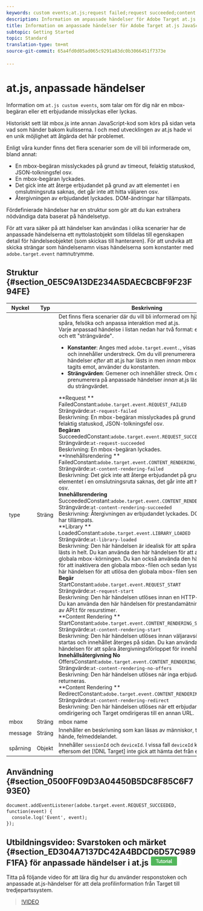 ```yaml
---
keywords: custom events;at.js;request failed;request succeeded;content rendering failed;content rendering succeeded;library loaded;request start;content rendering start;content rendering no offers;content rendering rediret
description: Information om anpassade händelser för Adobe Target at.js JavaScript-biblioteket.
title: Information om anpassade händelser för Adobe Target at.js JavaScript-biblioteket.
subtopic: Getting Started
topic: Standard
translation-type: tm+mt
source-git-commit: 65a4fd0d05ad065c9291a83dc0b3066451f7373e

---
```



# at.js, anpassade händelser

Information om `at.js custom events`, som talar om för dig när en mbox-begäran eller ett erbjudande misslyckas eller lyckas.

Historiskt sett lät mbox.js inte annan JavaScript-kod som körs på sidan veta vad som händer bakom kulisserna. I och med utvecklingen av at.js hade vi en unik möjlighet att åtgärda det här problemet.

Enligt våra kunder finns det flera scenarier som de vill bli informerade om, bland annat:

* En mbox-begäran misslyckades på grund av timeout, felaktig statuskod, JSON-tolkningsfel osv.
* En mbox-begäran lyckades.
* Det gick inte att återge erbjudandet på grund av att elementet i en omslutningsruta saknas, det går inte att hitta väljaren osv.
* Återgivningen av erbjudandet lyckades. DOM-ändringar har tillämpats.

Fördefinierade händelser har en struktur som gör att du kan extrahera nödvändiga data baserat på händelsetyp.

För att vara säker på att händelser kan användas i olika scenarier har de anpassade händelserna ett nyttolastobjekt som tilldelas till egenskapen detail för händelseobjektet (som skickas till hanteraren). För att undvika att skicka strängar som händelsenamn visas händelserna som konstanter med `adobe.target.event` namnutrymme.

## Struktur {#section_0E5C9A13DE234A5DAECBCBF9F23F94FE}

| Nyckel | Typ | Beskrivning |
|--- |--- |--- |
| type | Sträng | Det finns flera scenarier där du vill bli informerad om hjälp med att spåra, felsöka och anpassa interaktion med at.js.<br>Varje anpassad händelse i listan nedan har två format: en &quot;konstant&quot; och ett &quot;strängvärde&quot;.<ul><li>**Konstanter**: Anges med `adobe.target.event.`, visas med versaler och innehåller understreck. Om du vill prenumerera på anpassade händelser *efter* att at.js har lästs in men *innan* mbox-svaret har tagits emot, använder du konstanten.</li><li>**Strängvärden**: Gemener och innehåller streck. Om du vill prenumerera på anpassade händelser *innan* at.js läses in använder du strängvärdet.</li></ul>**Request **<br>FailedConstant:`adobe.target.event.REQUEST_FAILED`<br>Strängvärde:`at-request-failed`<br>Beskrivning: En mbox-begäran misslyckades på grund av timeout, felaktig statuskod, JSON-tolkningsfel osv.<br>**Begäran**<br>SucceededConstant:`adobe.target.event.REQUEST_SUCCEEDED`<br>Strängvärde:`at-request-succeeded`<br>Beskrivning: En mbox-begäran lyckades.<br>**Innehållsrendering **<br>FailedConstant:`adobe.target.event.CONTENT_RENDERING_FAILED`<br>Strängvärde:`at-content-rendering-failed`<br>Beskrivning: Det gick inte att återge erbjudandet på grund av att elementet i en omslutningsruta saknas, det går inte att hitta väljaren osv.<br>**Innehållsrendering**<br>SucceededConstant:`adobe.target.event.CONTENT_RENDERING_SUCCEEDED`<br>Strängvärde:`at-content-rendering-succeeded`<br>Beskrivning: Återgivningen av erbjudandet lyckades. DOM-ändringar har tillämpats.<br>**Library **<br>LoadedConstant:`adobe.target.event.LIBRARY_LOADED`<br>Strängvärde:`at-library-loaded`<br>Beskrivning: Den här händelsen är idealisk för att spåra när at.js har lästs in helt. Du kan använda den här händelsen för att anpassa den globala mbox-körningen. Du kan också använda den här händelsen för att inaktivera den globala mbox-filen och sedan lyssna efter den här händelsen för att utlösa den globala mbox-filen senare.<br>**Begär**<br>StartConstant:`adobe.target.event.REQUEST_START`<br>Strängvärde:`at-request-start`<br>Beskrivning: Den här händelsen utlöses innan en HTTP-begäran körs. Du kan använda den här händelsen för prestandamätningar med hjälp av API:t för resurstimer.<br>**Content Rendering **<br>StartConstant:`adobe.target.event.CONTENT_RENDERING_START`<br>Strängvärde:`at-content-rendering-start`<br>Beskrivning: Den här händelsen utlöses innan väljaravsökningen startas och innehållet återges på sidan. Du kan använda den här händelsen för att spåra återgivningsförloppet för innehåll.<br>**Innehållsåtergivning No**<br>OffersConstant:`adobe.target.event.CONTENT_RENDERING_NO_OFFERS`<br>Strängvärde:`at-content-rendering-no-offers`<br>Beskrivning: Den här händelsen utlöses när inga erbjudanden returneras.<br>**Content Rendering **<br>RedirectConstant:`adobe.target.event.CONTENT_RENDERING_REDIRECT`<br>Strängvärde:`at-content-rendering-redirect`<br>Beskrivning: Den här händelsen utlöses när ett erbjudande är en omdirigering och Target omdirigeras till en annan URL. |
| mbox | Sträng | mbox name |
| message | Sträng | Innehåller en beskrivning som kan läsas av människor, t.ex. vad som hände, felmeddelandet. |
| spårning | Objekt | Innehåller `sessionId` och `deviceId`. I vissa fall `deviceId` kan saknas eftersom det [!DNL Target] inte gick att hämta det från edge-servern. |

## Användning {#section_0500FF09D3A04450B5DC8F85C6F793E0}

```
document.addEventListener(adobe.target.event.REQUEST_SUCCEEDED, function(event) { 
  console.log('Event', event); 
});
```

## Utbildningsvideo: Svarstoken och märket {#section_ED304A7137DC42A4BDCD6D57C989F1FA} för anpassade händelser i at.js ![Tutorial](/help/assets/tutorial.png)

Titta på följande video för att lära dig hur du använder responstoken och anpassade at.js-händelser för att dela profilinformation från Target till tredjepartssystem.

>[!VIDEO](https://video.tv.adobe.com/v/23253/)